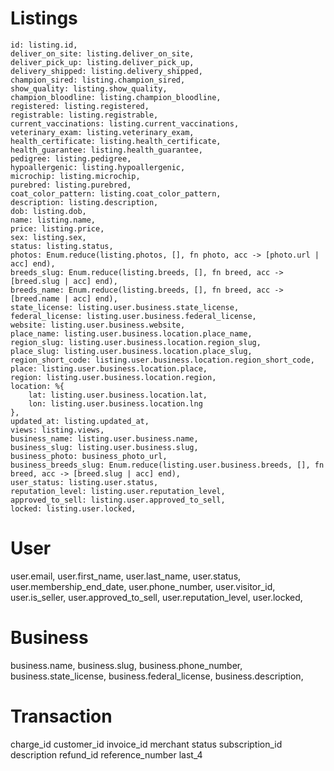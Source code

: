 # Listings

```
id: listing.id,
deliver_on_site: listing.deliver_on_site,
deliver_pick_up: listing.deliver_pick_up,
delivery_shipped: listing.delivery_shipped,
champion_sired: listing.champion_sired,
show_quality: listing.show_quality,
champion_bloodline: listing.champion_bloodline,
registered: listing.registered,
registrable: listing.registrable,
current_vaccinations: listing.current_vaccinations,
veterinary_exam: listing.veterinary_exam,
health_certificate: listing.health_certificate,
health_guarantee: listing.health_guarantee,
pedigree: listing.pedigree,
hypoallergenic: listing.hypoallergenic,
microchip: listing.microchip,
purebred: listing.purebred,
coat_color_pattern: listing.coat_color_pattern,
description: listing.description,
dob: listing.dob,
name: listing.name,
price: listing.price,
sex: listing.sex,
status: listing.status,
photos: Enum.reduce(listing.photos, [], fn photo, acc -> [photo.url | acc] end),
breeds_slug: Enum.reduce(listing.breeds, [], fn breed, acc -> [breed.slug | acc] end),
breeds_name: Enum.reduce(listing.breeds, [], fn breed, acc -> [breed.name | acc] end),
state_license: listing.user.business.state_license,
federal_license: listing.user.business.federal_license,
website: listing.user.business.website,
place_name: listing.user.business.location.place_name,
region_slug: listing.user.business.location.region_slug,
place_slug: listing.user.business.location.place_slug,
region_short_code: listing.user.business.location.region_short_code,
place: listing.user.business.location.place,
region: listing.user.business.location.region,
location: %{
	lat: listing.user.business.location.lat,
	lon: listing.user.business.location.lng
},
updated_at: listing.updated_at,
views: listing.views,
business_name: listing.user.business.name,
business_slug: listing.user.business.slug,
business_photo: business_photo_url,
business_breeds_slug: Enum.reduce(listing.user.business.breeds, [], fn breed, acc -> [breed.slug | acc] end),
user_status: listing.user.status,
reputation_level: listing.user.reputation_level,
approved_to_sell: listing.user.approved_to_sell,
locked: listing.user.locked,
```

# User

user.email,
user.first_name,
user.last_name,
user.status,
user.membership_end_date,
user.phone_number,
user.visitor_id,
user.is_seller,
user.approved_to_sell,
user.reputation_level,
user.locked,

# Business

business.name,
business.slug,
business.phone_number,
business.state_license,
business.federal_license,
business.description,

# Transaction

charge_id
customer_id
invoice_id
merchant
status
subscription_id
description
refund_id
reference_number
last_4
